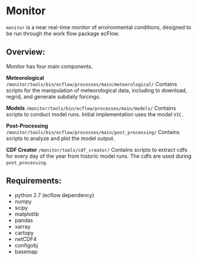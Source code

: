 Monitor
=======
`monitor` is a near real-time monitor of environmental conditions,
designed to be run through the work flow package ecFlow.

## Overview:
Monitor has four main components.

**Meteorological**  `/monitor/tools/bin/ecflow/processes/main/meteorological/`
	Contains scripts for the manipulation of meteorological data, 
including to download, regrid, and generate subdaily forcings.

**Models**  `/monitor/tools/bin/ecflow/processes/main/models/`
	Contains scripts to conduct model runs. Initial implementation
uses the model `VIC`.

**Post-Processing**  `/monitor/tools/bin/ecflow/processes/main/post_processing/`
	Contains scripts to analyze and plot the model output. 

**CDF Creator**  `/monitor/tools/cdf_creator/`
	Contains scripts to extract cdfs for every day of the year from 
historic model runs. The cdfs are used during `post_processing`.

## Requirements:  
- python 2.7 (ecflow dependency)
- numpy
- scipy
- matplotlib
- pandas
- xarray
- cartopy
- netCDF4
- configobj
- basemap
